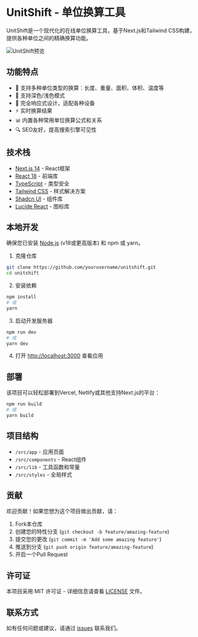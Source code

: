 # UnitShift - 单位换算工具

UnitShift是一个现代化的在线单位换算工具，基于Next.js和Tailwind CSS构建，提供各种单位之间的精确换算功能。

![UnitShift预览](https://www.placeholder.com/1200x630)

## 功能特点

- 🔄 支持多种单位类型的换算：长度、重量、面积、体积、温度等
- 🌙 支持深色/浅色模式
- 📱 完全响应式设计，适配各种设备
- ⚡ 实时换算结果
- 📊 内置各种常用单位换算公式和关系
- 🔍 SEO友好，提高搜索引擎可见性

## 技术栈

- [Next.js 14](https://nextjs.org/) - React框架
- [React 18](https://reactjs.org/) - 前端库
- [TypeScript](https://www.typescriptlang.org/) - 类型安全
- [Tailwind CSS](https://tailwindcss.com/) - 样式解决方案
- [Shadcn UI](https://ui.shadcn.com/) - 组件库
- [Lucide React](https://lucide.dev/) - 图标库

## 本地开发

确保您已安装 [Node.js](https://nodejs.org/) (v18或更高版本) 和 npm 或 yarn。

1. 克隆仓库

```bash
git clone https://github.com/yourusername/unitshift.git
cd unitshift
```

2. 安装依赖

```bash
npm install
# 或
yarn
```

3. 启动开发服务器

```bash
npm run dev
# 或
yarn dev
```

4. 打开 [http://localhost:3000](http://localhost:3000) 查看应用

## 部署

该项目可以轻松部署到Vercel, Netlify或其他支持Next.js的平台：

```bash
npm run build
# 或
yarn build
```

## 项目结构

- `/src/app` - 应用页面
- `/src/components` - React组件
- `/src/lib` - 工具函数和常量
- `/src/styles` - 全局样式

## 贡献

欢迎贡献！如果您想为这个项目做出贡献，请：

1. Fork本仓库
2. 创建您的特性分支 (`git checkout -b feature/amazing-feature`)
3. 提交您的更改 (`git commit -m 'Add some amazing feature'`)
4. 推送到分支 (`git push origin feature/amazing-feature`)
5. 开启一个Pull Request

## 许可证

本项目采用 MIT 许可证 - 详细信息请查看 [LICENSE](LICENSE) 文件。

## 联系方式

如有任何问题或建议，请通过 [issues](https://github.com/yourusername/unitshift/issues) 联系我们。 